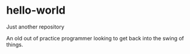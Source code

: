 # hello-world
Just another repository

An old out of practice programmer looking to get back into the swing of things.


